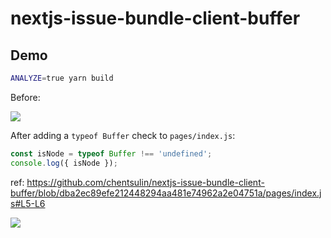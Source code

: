 # nextjs-issue-bundle-client-buffer

## Demo

```bash
ANALYZE=true yarn build
```

Before:

![](https://user-images.githubusercontent.com/3382565/188085102-107f5ef9-52e6-43ae-b07f-db4aab70d84e.png)


After adding a `typeof Buffer` check to `pages/index.js`:

```js
const isNode = typeof Buffer !== 'undefined';
console.log({ isNode });
```

ref: https://github.com/chentsulin/nextjs-issue-bundle-client-buffer/blob/dba2ec89efe212448294aa481e74962a2e04751a/pages/index.js#L5-L6

![](https://user-images.githubusercontent.com/3382565/188085134-6786613e-49e3-43e5-9cf0-e1d68aec3c67.png)
